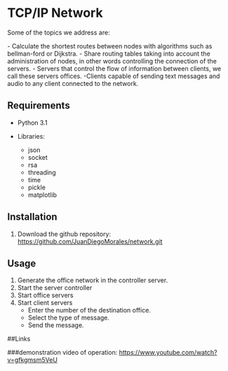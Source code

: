 # TCP/IP Network

<p>
Some of the topics we address are:
</p>
- Calculate the shortest routes between nodes with algorithms such as bellman-ford or Dijkstra.
- Share routing tables taking into account the administration of nodes, in other words controlling the connection of the servers.
- Servers that control the flow of information between clients, we call these servers offices.
-Clients capable of sending text messages and audio to any client connected to the network.

## Requirements
- Python 3.1

- Libraries:
  - json
  - socket
  - rsa
  - threading
  - time
  - pickle
  - matplotlib

## Installation

1. Download the github repository:
https://github.com/JuanDiegoMorales/network.git

## Usage

1. Generate the office network in the controller server.
2. Start the server controller
3. Start office servers
4. Start client servers
    - Enter the number of the destination office.
    - Select the type of message.
    - Send the message.

##Links

###demonstration video of operation:
<https://www.youtube.com/watch?v=gfkgmsm5VeU>
